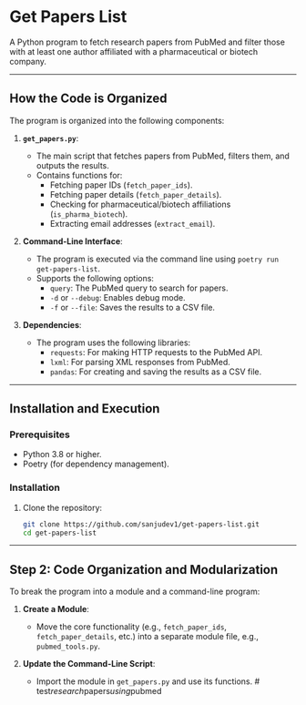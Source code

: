 # Get Papers List

A Python program to fetch research papers from PubMed and filter those with at least one author affiliated with a pharmaceutical or biotech company.

---

## **How the Code is Organized**

The program is organized into the following components:

1. **`get_papers.py`**:
   - The main script that fetches papers from PubMed, filters them, and outputs the results.
   - Contains functions for:
     - Fetching paper IDs (`fetch_paper_ids`).
     - Fetching paper details (`fetch_paper_details`).
     - Checking for pharmaceutical/biotech affiliations (`is_pharma_biotech`).
     - Extracting email addresses (`extract_email`).

2. **Command-Line Interface**:
   - The program is executed via the command line using `poetry run get-papers-list`.
   - Supports the following options:
     - `query`: The PubMed query to search for papers.
     - `-d` or `--debug`: Enables debug mode.
     - `-f` or `--file`: Saves the results to a CSV file.

3. **Dependencies**:
   - The program uses the following libraries:
     - `requests`: For making HTTP requests to the PubMed API.
     - `lxml`: For parsing XML responses from PubMed.
     - `pandas`: For creating and saving the results as a CSV file.

---

## **Installation and Execution**

### **Prerequisites**
- Python 3.8 or higher.
- Poetry (for dependency management).

### **Installation**
1. Clone the repository:
   ```bash
   git clone https://github.com/sanjudev1/get-papers-list.git
   cd get-papers-list


---

## **Step 2: Code Organization and Modularization**

To break the program into a module and a command-line program:

1. **Create a Module**:
   - Move the core functionality (e.g., `fetch_paper_ids`, `fetch_paper_details`, etc.) into a separate module file, e.g., `pubmed_tools.py`.

2. **Update the Command-Line Script**:
   - Import the module in `get_papers.py` and use its functions.
#   t e s t _ r e s e a r c h _ p a p e r s _ u s i n g _ p u b m e d  
 
